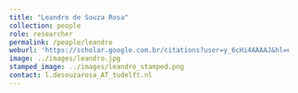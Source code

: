 ```yaml
---
title: "Leandro de Souza Rosa"
collection: people
role: researcher
permalink: /people/leandro
weburl: 'https://scholar.google.com.br/citations?user=y_6cHi4AAAAJ&hl=en'
image: ../images/leandro.jpg
stamped_image: ../images/leandro_stamped.png
contact: l.desouzarosa_AT_tudelft.nl
---
```

